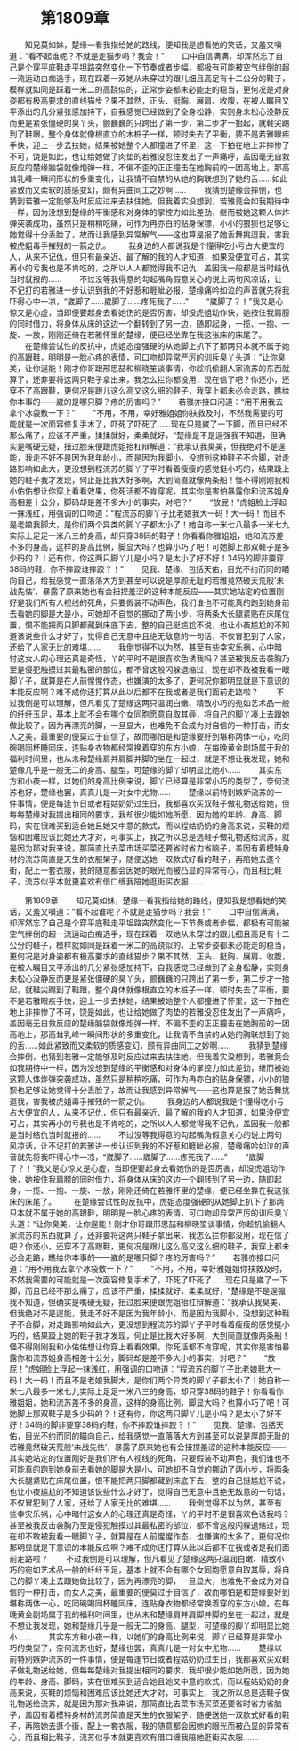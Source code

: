 # 　　第1809章
　　知兄莫如妹，楚缘一看我指给她的路线，便知我是想看她的笑话，又羞又嗔道：“看不起谁呢？不就是走猫步吗？我会！”
　　口中自信满满，却浑然忘了自己是个穿平底鞋走平坦路突然变化一下节奏或者步幅，都极有可能被空气绊倒的超一流运动白痴选手，现在踩着一双她从未穿过的跟儿细且高足有十二公分的鞋子，模样就如同是踩着一米二的高跷似的，正常步姿都未必能走的稳当，更何况是对身姿都有极高要求的直线猫步？果不其然，正头、挺胸、展肩、收腹，在被人瞩目又平添出的几分紧张感加持下，自我感觉已经做到了全身松静，实则身未松心没静反而更是紧张僵硬的臭丫头，颤巍巍的只跨出了第一步，第二步才一抬起，就鞋尖踢到了鞋跟，整个身体就像根直立的木桩子一样，顿时失去了平衡，要不是若雅眼疾手快，迎上一步去扶她，结果被她整个人都撞进了怀里，这一下拍在地上非摔惨了不可，饶是如此，也让给她做了肉垫的若雅没忍住发出了一声痛呼，盖因毫无自救反应的楚缘脑袋就像炮弹一样，不偏不歪的正正撞击在她胸前的一团高地上，那高耸乳峰一瞬间形状的多重变化，让我情不自禁的从她的胸联想到了她的舌……如此紧致而又柔软的质感变幻，颇有异曲同工之妙啊……
　　我猜到楚缘会摔倒，也猜到若雅一定能够及时反应过来去扶住她，但我着实没想到，若雅竟会如我期待中一样，因为没想到楚缘的平衡感和对身体的掌控力如此差劲，继而被她这颗人体炸弹突袭成功，虽然只是稍稍吃痛，可作为冉亦白的贴身保镖，小小的狼狈也足够让她觉得十分丢脸了，故而让我感到异常解气——这也算是报了她舌舞挑逗我，害我被虎姐毒手摧残的一箭之仇。
　　我身边的人都说我是个懂得吃小亏占大便宜的人，从来不记仇，但只有最亲近、最了解的我的人才知道，如果没便宜可占，其实再小的亏我也是不肯吃的，之所以人人都觉得我不记仇，盖因我一般都是当时结仇当时就报的……
　　不过没等我得意的勾起嘴角假意关心的说上两句风凉话，让不记打的若雅进一步认识到我的不好惹和睚眦必报，楚缘痛吟如泣的声音就先将我吓得心中一凉，“崴脚了……崴脚了……疼死我了……”
　　“崴脚了？！”我又是心惊又是心虚，当即便要起身去看她伤的是否厉害，却没虎姐动作快，她按住我肩膀的同时借力，将身体从床的这边一个翻转到了另一边，随即起身，一揽、一抱、一旋、一放，刚刚还倚在若雅怀里的楚缘，便已经坐靠在我这张床的床尾了。
　　在楚缘尝试性的反抗中，虎姐态度强硬的从她脚上扒下了那两只本就不属于她的高跟鞋，明明是一脸心疼的表情，可口吻却异常严厉的训斥臭丫头道：“让你臭美，让你逞能！刚才你哥跟邢思喆和柳晓笙谈事情，你趁机偷翻人家流苏的东西就算了，还非要将这两只鞋子拿出来，我怎么拦你都没用，现在信了吧？你还小，还穿不了高跟鞋，更何况是跟儿这么高又这么细的鞋子，我穿上都未必会走路，瞧给你本事的——崴的是哪只脚？疼的厉害吗？”
　　若雅亦接口问道：“用不用我去拿个冰袋敷一下？”
　　"不用，不用，幸好雅姐姐你扶救及时，不然我需要的可能就是一次面容修复手术了，吓死了吓死了……现在只是崴了一下脚，而且已经不那么痛了，应该不严重，揉揉就好，柔柔就好，"楚缘是不是逞强我不知道，但确实是嘴硬无疑，扭过脸来便跟虎姐抬杠辩解道：“我承认我臭美，但我绝对不是逞能，我走不好不是因为我年龄小，而是因为我脚小，没想到这种鞋子不合脚，对走路影响如此大，更没想到程流苏的脚丫子平时看着瘦瘦的感觉挺小巧的，结果趿上她的鞋子我才发现，何止是比我大好多啊，大到简直就像两条船！怪不得刚刚我和小佑佑想让你穿上看看效果，你死活都不肯穿呢，其实你是害怕暴露你和流苏姐身高相差十公分，脚码却是差不多大小的事实，对吧？”
　　“放屁！”虎姐脸上浮起一抹浅红，用强调的口吻道：“程流苏的脚丫子比老娘我大一码！大一码！而且不是老娘我脚大，是你们两个异类的脚丫子都太小了！她自称一米七八最多一米七九实际上足足一米八三的身高，却只穿38码的鞋子！你看看你雅姐姐，她和流苏差不多的身高，这样的身高比例，脚显大吗？也算小巧了吧！可她脚上那双鞋子是多少码的？！还有你，你这两只脚丫儿是小吗？是太小了好不好！34码的脚非要穿38码的鞋，你不摔跤谁摔跤？！”
　　见我、楚缘、包括天佑，目光不约而同的瞄向自己，给我感觉一直落落大方到甚至可以说是厚颜无耻的若雅竟然破天荒般‘未战先怯’，暴露了原来她也有会扭捏羞涩的这种本能反应——其实她站定的位置刚好是我们所有人视线的死角，只要假装不动声色，我们谁也不可能真的跑到她身前去看她的脚是大是小，可她却不自觉的挪动了两小步，将两条大长腿紧贴在床尾位置，恨不能把两只脚都藏到床底下去，整的自己挺尴尬不说，也让小夜尴尬的不知道该说些什么才好了，觉得自己无意中且绝无敌意的一句话，不仅冒犯到了人家，还给了人家无比的难堪……
　　我倒觉得不以为然，甚至有些幸灾乐祸，心中暗忖这女人的心理还真是奇怪，丫的平时不是很喜欢色诱我吗？甚至被我反击袭胸乃至是侵犯触摸过其最私密的部位，都不曾这般闪躲退缩过，现在却不敢被我看一眼脚丫子，就算是在人前惺惺作态，也嫌演的太多了，更何况你那明显就是下意识的本能反应啊？难不成你还打算从此以后都不在我或者是我们面前走路啦？
　　不过我倒是可以理解，但凡看见了楚缘这两只温润白嫩、精致小巧的宛如艺术品一般的纤纤玉足，基本上就不会有哪个女同胞愿意自取其辱，将自己的脚丫凑上去跟她做比较了，因为再漂亮的脚，一旦显大，也难免不会成为对自信的一种打击，而女人之美，最重要的便莫过于自信了，故而哪怕是和楚缘要好到堪称两体一心，吃同碗喝同杯睡同床，连贴身衣物都经常换着穿的东方小娘，在每晚黄金剧场属于我的福利时间里，也从未和楚缘肩并肩脚并脚的坐在一起过，就是不想让我发现，她和楚缘几乎是一般无二的身高、腿型，可楚缘的脚丫却明显比她小……
　　其实东方和小夜一样，以她们的身高比例来说，脚丫已经算是非常小巧的类型了，奈何流苏也好，楚缘也罢，真真儿是一对女中尤物……
　　楚缘以前特别嫉妒流苏的一件事情，便是每逢节日或者程姑奶奶过生日，我都喜欢买双鞋子做礼物送给她，但每每楚缘对我提出相同的要求，我却很少能如她所愿，因为她的年龄、身高、脚码，实在很难买到适合她且她又中意的款式，而以程姑奶奶的身高来说，买鞋的烦恼和困难应该比她还大才对，可事实上，我之所以总是选鞋子做礼物送给流苏，就是因为那对我来说，那简直比去菜市场买菜还要省时省力省脑子，盖因有着模特身材的流苏简直是天生的衣服架子，随便送她一双款式好看的鞋子，再陪她去逛个街，配上一套衣服，我的随意都会因她的眼光而被凸显的异常有心，而且相比鞋子，流苏似乎本就更喜欢有借口缠我陪她逛街买衣服…….

　　第1809章
　　知兄莫如妹，楚缘一看我指给她的路线，便知我是想看她的笑话，又羞又嗔道：“看不起谁呢？不就是走猫步吗？我会！”
　　口中自信满满，却浑然忘了自己是个穿平底鞋走平坦路突然变化一下节奏或者步幅，都极有可能被空气绊倒的超一流运动白痴选手，现在踩着一双她从未穿过的跟儿细且高足有十二公分的鞋子，模样就如同是踩着一米二的高跷似的，正常步姿都未必能走的稳当，更何况是对身姿都有极高要求的直线猫步？果不其然，正头、挺胸、展肩、收腹，在被人瞩目又平添出的几分紧张感加持下，自我感觉已经做到了全身松静，实则身未松心没静反而更是紧张僵硬的臭丫头，颤巍巍的只跨出了第一步，第二步才一抬起，就鞋尖踢到了鞋跟，整个身体就像根直立的木桩子一样，顿时失去了平衡，要不是若雅眼疾手快，迎上一步去扶她，结果被她整个人都撞进了怀里，这一下拍在地上非摔惨了不可，饶是如此，也让给她做了肉垫的若雅没忍住发出了一声痛呼，盖因毫无自救反应的楚缘脑袋就像炮弹一样，不偏不歪的正正撞击在她胸前的一团高地上，那高耸乳峰一瞬间形状的多重变化，让我情不自禁的从她的胸联想到了她的舌……如此紧致而又柔软的质感变幻，颇有异曲同工之妙啊……
　　我猜到楚缘会摔倒，也猜到若雅一定能够及时反应过来去扶住她，但我着实没想到，若雅竟会如我期待中一样，因为没想到楚缘的平衡感和对身体的掌控力如此差劲，继而被她这颗人体炸弹突袭成功，虽然只是稍稍吃痛，可作为冉亦白的贴身保镖，小小的狼狈也足够让她觉得十分丢脸了，故而让我感到异常解气——这也算是报了她舌舞挑逗我，害我被虎姐毒手摧残的一箭之仇。
　　我身边的人都说我是个懂得吃小亏占大便宜的人，从来不记仇，但只有最亲近、最了解的我的人才知道，如果没便宜可占，其实再小的亏我也是不肯吃的，之所以人人都觉得我不记仇，盖因我一般都是当时结仇当时就报的……
　　不过没等我得意的勾起嘴角假意关心的说上两句风凉话，让不记打的若雅进一步认识到我的不好惹和睚眦必报，楚缘痛吟如泣的声音就先将我吓得心中一凉，“崴脚了……崴脚了……疼死我了……”
　　“崴脚了？！”我又是心惊又是心虚，当即便要起身去看她伤的是否厉害，却没虎姐动作快，她按住我肩膀的同时借力，将身体从床的这边一个翻转到了另一边，随即起身，一揽、一抱、一旋、一放，刚刚还倚在若雅怀里的楚缘，便已经坐靠在我这张床的床尾了。
　　在楚缘尝试性的反抗中，虎姐态度强硬的从她脚上扒下了那两只本就不属于她的高跟鞋，明明是一脸心疼的表情，可口吻却异常严厉的训斥臭丫头道：“让你臭美，让你逞能！刚才你哥跟邢思喆和柳晓笙谈事情，你趁机偷翻人家流苏的东西就算了，还非要将这两只鞋子拿出来，我怎么拦你都没用，现在信了吧？你还小，还穿不了高跟鞋，更何况是跟儿这么高又这么细的鞋子，我穿上都未必会走路，瞧给你本事的——崴的是哪只脚？疼的厉害吗？”
　　若雅亦接口问道：“用不用我去拿个冰袋敷一下？”
　　"不用，不用，幸好雅姐姐你扶救及时，不然我需要的可能就是一次面容修复手术了，吓死了吓死了……现在只是崴了一下脚，而且已经不那么痛了，应该不严重，揉揉就好，柔柔就好，"楚缘是不是逞强我不知道，但确实是嘴硬无疑，扭过脸来便跟虎姐抬杠辩解道：“我承认我臭美，但我绝对不是逞能，我走不好不是因为我年龄小，而是因为我脚小，没想到这种鞋子不合脚，对走路影响如此大，更没想到程流苏的脚丫子平时看着瘦瘦的感觉挺小巧的，结果趿上她的鞋子我才发现，何止是比我大好多啊，大到简直就像两条船！怪不得刚刚我和小佑佑想让你穿上看看效果，你死活都不肯穿呢，其实你是害怕暴露你和流苏姐身高相差十公分，脚码却是差不多大小的事实，对吧？”
　　“放屁！”虎姐脸上浮起一抹浅红，用强调的口吻道：“程流苏的脚丫子比老娘我大一码！大一码！而且不是老娘我脚大，是你们两个异类的脚丫子都太小了！她自称一米七八最多一米七九实际上足足一米八三的身高，却只穿38码的鞋子！你看看你雅姐姐，她和流苏差不多的身高，这样的身高比例，脚显大吗？也算小巧了吧！可她脚上那双鞋子是多少码的？！还有你，你这两只脚丫儿是小吗？是太小了好不好！34码的脚非要穿38码的鞋，你不摔跤谁摔跤？！”
　　见我、楚缘、包括天佑，目光不约而同的瞄向自己，给我感觉一直落落大方到甚至可以说是厚颜无耻的若雅竟然破天荒般‘未战先怯’，暴露了原来她也有会扭捏羞涩的这种本能反应——其实她站定的位置刚好是我们所有人视线的死角，只要假装不动声色，我们谁也不可能真的跑到她身前去看她的脚是大是小，可她却不自觉的挪动了两小步，将两条大长腿紧贴在床尾位置，恨不能把两只脚都藏到床底下去，整的自己挺尴尬不说，也让小夜尴尬的不知道该说些什么才好了，觉得自己无意中且绝无敌意的一句话，不仅冒犯到了人家，还给了人家无比的难堪……
　　我倒觉得不以为然，甚至有些幸灾乐祸，心中暗忖这女人的心理还真是奇怪，丫的平时不是很喜欢色诱我吗？甚至被我反击袭胸乃至是侵犯触摸过其最私密的部位，都不曾这般闪躲退缩过，现在却不敢被我看一眼脚丫子，就算是在人前惺惺作态，也嫌演的太多了，更何况你那明显就是下意识的本能反应啊？难不成你还打算从此以后都不在我或者是我们面前走路啦？
　　不过我倒是可以理解，但凡看见了楚缘这两只温润白嫩、精致小巧的宛如艺术品一般的纤纤玉足，基本上就不会有哪个女同胞愿意自取其辱，将自己的脚丫凑上去跟她做比较了，因为再漂亮的脚，一旦显大，也难免不会成为对自信的一种打击，而女人之美，最重要的便莫过于自信了，故而哪怕是和楚缘要好到堪称两体一心，吃同碗喝同杯睡同床，连贴身衣物都经常换着穿的东方小娘，在每晚黄金剧场属于我的福利时间里，也从未和楚缘肩并肩脚并脚的坐在一起过，就是不想让我发现，她和楚缘几乎是一般无二的身高、腿型，可楚缘的脚丫却明显比她小……
　　其实东方和小夜一样，以她们的身高比例来说，脚丫已经算是非常小巧的类型了，奈何流苏也好，楚缘也罢，真真儿是一对女中尤物……
　　楚缘以前特别嫉妒流苏的一件事情，便是每逢节日或者程姑奶奶过生日，我都喜欢买双鞋子做礼物送给她，但每每楚缘对我提出相同的要求，我却很少能如她所愿，因为她的年龄、身高、脚码，实在很难买到适合她且她又中意的款式，而以程姑奶奶的身高来说，买鞋的烦恼和困难应该比她还大才对，可事实上，我之所以总是选鞋子做礼物送给流苏，就是因为那对我来说，那简直比去菜市场买菜还要省时省力省脑子，盖因有着模特身材的流苏简直是天生的衣服架子，随便送她一双款式好看的鞋子，再陪她去逛个街，配上一套衣服，我的随意都会因她的眼光而被凸显的异常有心，而且相比鞋子，流苏似乎本就更喜欢有借口缠我陪她逛街买衣服…….
